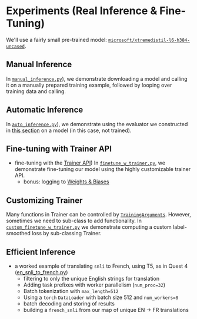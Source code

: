 # Experiments (Real Inference & Fine-Tuning)

We'll use a fairly small pre-trained model: 
[`microsoft/xtremedistil-l6-h384-uncased`](https://huggingface.co/microsoft/xtremedistil-l6-h384-uncased).

## Manual Inference
In [`manual_inference.py`](./manual_inference.py)), we demonstrate downloading a model and
calling it on a manually prepared training example, followed by looping over training data and calling.

## Automatic Inference
In [`auto_inference.py`](./auto_inference.py)), we demonstrate using the evaluator we
constructed in [this section](../evaluation/) on a model (in this case, not trained).

## Fine-tuning with Trainer API
- fine-tuning with the [Trainer API](https://huggingface.co/docs/transformers/v4.26.0/en/main_classes/trainer#transformers.Trainer)) 
In [`finetune_w_trainer.py`](./finetune_w_trainer.py), we demonstrate fine-tuning our model using the highly customizable
trainer API.
  - bonus: logging to [Weights & Biases](https://wandb.ai/kingb12/nlp244-hf-libraries-demo?workspace=user-kingb12)

## Customizing Trainer

Many functions in Trainer can be controlled by 
[`TrainingArguments`](https://huggingface.co/docs/transformers/v4.26.0/en/main_classes/trainer#transformers.TrainingArguments). 
However, sometimes we need to sub-class to add functionality. In 
[`custom_finetune_w_trainer.py`](./custom_finetune_w_trainer.py) we demonstrate computing a custom label-smoothed loss by sub-classing Trainer.

## Efficient Inference
- a worked example of translating `snli` to French, using T5, as in Quest 4 ([en_snli_to_french.py](./src/hf_libraries_demo/experiments/en_snli_to_french.py))
  - filtering to only the unique English strings for translation
  - Adding task prefixes with worker parallelism (`num_proc=32`)
  - Batch tokenization with `max_length=512`
  - Using a `torch` `DataLoader` with batch size 512 and `num_workers=8`
  - batch decoding and storing of results
  - building a `french_snli` from our map of unique EN -> FR translations
